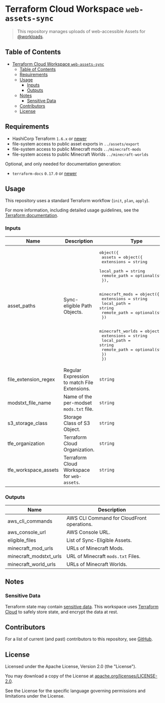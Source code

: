 # Terraform Cloud Workspace `web-assets-sync`

> This repository manages uploads of web-accessible Assets for [@workloads](https://github.com/workloads).

## Table of Contents

<!-- TOC -->
* [Terraform Cloud Workspace `web-assets-sync`](#terraform-cloud-workspace-web-assets-sync)
  * [Table of Contents](#table-of-contents)
  * [Requirements](#requirements)
  * [Usage](#usage)
    * [Inputs](#inputs)
    * [Outputs](#outputs)
  * [Notes](#notes)
    * [Sensitive Data](#sensitive-data)
  * [Contributors](#contributors)
  * [License](#license)
<!-- TOC -->

## Requirements

- HashiCorp Terraform `1.6.x` or [newer](https://developer.hashicorp.com/terraform/downloads)
- file-system access to public asset exports in `../assets/export`
- file-system access to public Minecraft mods `../minecraft-mods`
- file-system access to public Minecraft Worlds `../minecraft-worlds`

Optional, and only needed for documentation generation:

- `terraform-docs` `0.17.0` or [newer](https://terraform-docs.io/user-guide/installation/)

## Usage

This repository uses a standard Terraform workflow (`init`, `plan`, `apply`).

For more information, including detailed usage guidelines, see the [Terraform documentation](https://developer.hashicorp.com/terraform/cli/commands).

<!-- BEGIN_TF_DOCS -->
### Inputs

| Name | Description | Type | Required |
|------|-------------|------|:--------:|
| asset_paths | Sync-eligible Path Objects. | <pre>object({<br>    assets = object({<br>      extensions  = string<br>      local_path  = string<br>      remote_path = optional(string)<br>    }),<br><br>    minecraft_mods = object({<br>      extensions  = string<br>      local_path  = string<br>      remote_path = optional(string)<br>    })<br><br>    minecraft_worlds = object({<br>      extensions  = string<br>      local_path  = string<br>      remote_path = optional(string)<br>    })<br>  })</pre> | no |
| file_extension_regex | Regular Expression to match File Extensions. | `string` | no |
| modstxt_file_name | Name of the per-modset `mods.txt` file. | `string` | no |
| s3_storage_class | Storage Class of S3 Object. | `string` | no |
| tfe_organization | Terraform Cloud Organization. | `string` | no |
| tfe_workspace_assets | Terraform Cloud Workspace for `web-assets`. | `string` | no |

### Outputs

| Name | Description |
|------|-------------|
| aws_cli_commands | AWS CLI Command for CloudFront operations. |
| aws_console_url | AWS Console URL. |
| eligible_files | List of Sync-Eligible Assets. |
| minecraft_mod_urls | URLs of Minecraft Mods. |
| minecraft_modstxt_urls | URL of Minecraft `mods.txt` Files. |
| minecraft_world_urls | URLs of Minecraft Worlds. |
<!-- END_TF_DOCS -->

## Notes

### Sensitive Data

Terraform state may contain [sensitive data](https://developer.hashicorp.com/terraform/language/state/sensitive-data). This workspace uses [Terraform Cloud](https://developer.hashicorp.com/terraform/cloud-docs) to safely store state, and encrypt the data at rest.

## Contributors

For a list of current (and past) contributors to this repository, see [GitHub](https://github.com/workloads/web-assets-sync/graphs/contributors).

## License

Licensed under the Apache License, Version 2.0 (the "License").

You may download a copy of the License at [apache.org/licenses/LICENSE-2.0](http://www.apache.org/licenses/LICENSE-2.0).

See the License for the specific language governing permissions and limitations under the License.
